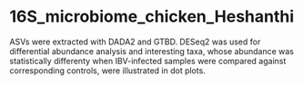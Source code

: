 # 16S_microbiome_chicken_Heshanthi

<p>
ASVs were extracted with DADA2 and GTBD. DESeq2 was used for differential abundance analysis and interesting taxa, whose abundance was statistically differenty when IBV-infected samples were compared against corresponding controls, were illustrated in dot plots.
</p>
